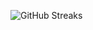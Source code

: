 ![GitHub Streaks](https://github-streaks-mqc9.onrender.com/streak/happilli/image?theme=midnight&cache_bust=1743429584&lang=ja)
